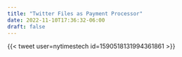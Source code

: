 ```yaml
---
title: "Twitter Files as Payment Processor"
date: 2022-11-10T17:36:32-06:00
draft: false
---
```

{{< tweet user=nytimestech id=1590518131994361861 >}}
<!--more-->
